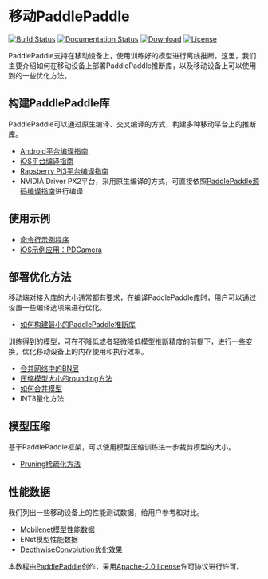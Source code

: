 # 移动PaddlePaddle

[![Build Status](https://travis-ci.org/PaddlePaddle/Mobile.svg?branch=develop)](https://travis-ci.org/PaddlePaddle/Mobile)
[![Documentation Status](https://img.shields.io/badge/docs-latest-brightgreen.svg?style=flat)](http://www.paddlepaddle.org/docs/develop/mobile/README.html)
[![Download](https://img.shields.io/badge/download-latest-brightgreen.svg?style=flat)](https://github.com/PaddlePaddle/Mobile/wiki)
[![License](https://img.shields.io/badge/license-Apache%202-blue.svg)](LICENSE)

PaddlePaddle支持在移动设备上，使用训练好的模型进行离线推断。这里，我们主要介绍如何在移动设备上部署PaddlePaddle推断库，以及移动设备上可以使用到的一些优化方法。

## 构建PaddlePaddle库
PaddlePaddle可以通过原生编译、交叉编译的方式，构建多种移动平台上的推断库。

- [Android平台编译指南](https://github.com/PaddlePaddle/Paddle/blob/develop/doc/mobile/cross_compiling_for_android_cn.md)
- [iOS平台编译指南](https://github.com/PaddlePaddle/Paddle/blob/develop/doc/mobile/cross_compiling_for_ios_cn.md)
- [Rapsberry Pi3平台编译指南](https://github.com/PaddlePaddle/Paddle/blob/develop/doc/mobile/cross_compiling_for_raspberry_cn.md)
- NVIDIA Driver PX2平台，采用原生编译的方式，可直接依照[PaddlePaddle源码编译指南](https://github.com/PaddlePaddle/Paddle/blob/develop/doc/getstarted/build_and_install/build_from_source_cn.rst)进行编译

## 使用示例

- [命令行示例程序](./benchmark/tool/C/README.cn.md)
- [iOS示例应用：PDCamera](./Demo/iOS/AICamera/README.cn.md)

## 部署优化方法
移动端对接入库的大小通常都有要求，在编译PaddlePaddle库时，用户可以通过设置一些编译选项来进行优化。

- [如何构建最小的PaddlePaddle推断库](./deployment/library/build_for_minimum_size.md)

训练得到的模型，可在不降低或者轻微降低模型推断精度的前提下，进行一些变换，优化移动设备上的内存使用和执行效率。

- [合并网络中的BN层](./deployment/model/merge_batch_normalization/README.md)
- [压缩模型大小的rounding方法](./deployment/model/rounding/README.md)
- [如何合并模型](./deployment/model/merge_config_parameters/README.cn.md)
- INT8量化方法

## 模型压缩
基于PaddlePaddle框架，可以使用模型压缩训练进一步裁剪模型的大小。

- [Pruning稀疏化方法](./model_compression/pruning/README.md)

## 性能数据
我们列出一些移动设备上的性能测试数据，给用户参考和对比。

- [Mobilenet模型性能数据](./benchmark/README.md)
- ENet模型性能数据
- [DepthwiseConvolution优化效果](https://github.com/hedaoyuan/Function/blob/master/src/conv/README.md)

本教程由[PaddlePaddle](https://github.com/PaddlePaddle/Paddle)创作，采用[Apache-2.0 license](LICENSE)许可协议进行许可。
